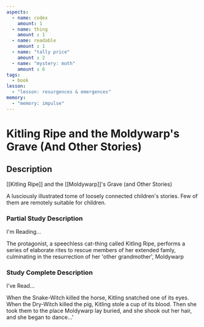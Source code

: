 ```yaml
---
aspects: 
  - name: codex
    amount: 1
  - name: thing
    amount : 1
  - name: readable
    amount : 1
  - name: "tally price"
    amount : 2
  - name: "mystery: moth"
    amount : 6
tags:
  - book
lesson:
  - "lesson: resurgences & emergences"
memory:
  - "memory: impulse"
---
```


# Kitling Ripe and the Moldywarp's Grave (And Other Stories)

## Description
[[Kitling Ripe]] and the [[Moldywarp]]'s Grave (and Other Stories)

A lusciously illustrated tome of loosely connected children's stories. Few of them are remotely suitable for children.
### Partial Study Description
I'm Reading...

The protagonist, a speechless cat-thing called Kitling Ripe, performs a series of elaborate rites to rescue members of her extended famly, culminating in the resurrection of her 'other grandmother', Moldywarp
### Study Complete Description
I've Read...

When the Snake-Witch killed the horse, Kitling snatched one of its eyes. When the Dry-Witch killed the pig, Kitling stole a cup of its blood. Then she took them to the place Moldywarp lay buried, and she shook out her hair, and she began to dance…'